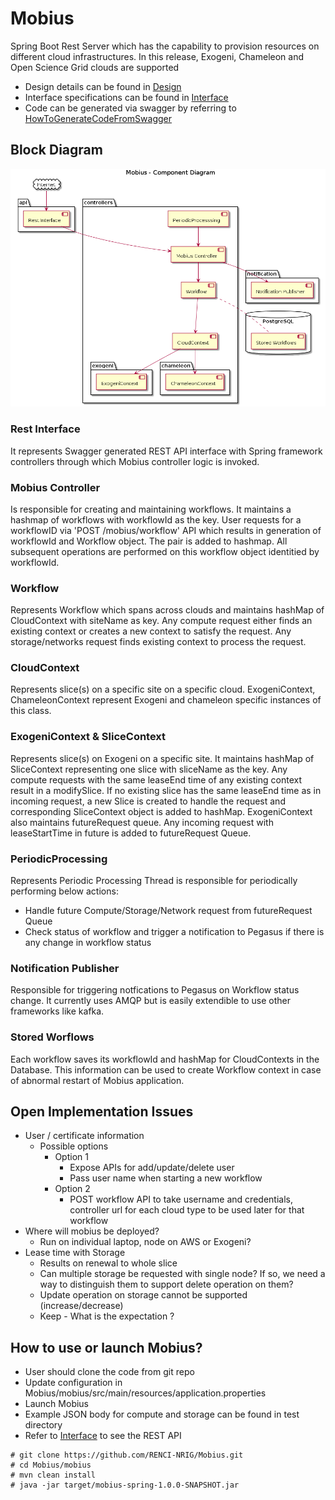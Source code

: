 # Mobius

Spring Boot Rest Server which has the capability to provision resources on different cloud infrastructures. In this release, Exogeni, Chameleon and Open Science Grid clouds are supported


- Design details can be found in [Design](./mobius/Readme.md)
- Interface specifications can be found in [Interface](./mobius/Interface.md)
- Code can be generated via swagger by referring to [HowToGenerateCodeFromSwagger](./mobius/HowToGenerateCodeFromSwagger.md)

## Block Diagram
![Component Diagram](./mobius/plantuml/images/component.png)
### Rest Interface
It represents Swagger generated REST API interface with Spring framework controllers through which Mobius controller logic is invoked.
### Mobius Controller
Is responsible for creating and maintaining workflows. It maintains a hashmap of workflows with workflowId as the key. User requests for a workflowID via 'POST /mobius/workflow' API which results in generation of workflowId and Workflow object. The pair is added to hashmap. All subsequent operations are performed on this workflow object identitied by workflowId.
### Workflow
Represents Workflow which spans across clouds and maintains hashMap of CloudContext with siteName as key. Any compute request either finds an existing context or creates a new context to satisfy the request. Any storage/networks request finds existing context to process the request.
### CloudContext
Represents slice(s) on a specific site on a specific cloud. ExogeniContext, ChameleonContext represent Exogeni and chameleon specific instances of this class.
### ExogeniContext & SliceContext
Represents slice(s) on Exogeni on a specific site. It maintains hashMap of SliceContext representing one slice with sliceName as the key. Any compute requests with the same leaseEnd time of any existing context result in a modifySlice. If no existing slice has the same leaseEnd time as in incoming request, a new Slice is created to handle the request and corresponding SliceContext object is added to hashMap. ExogeniContext also maintains futureRequest queue. Any incoming request with leaseStartTime in future is added to futureRequest Queue.
### PeriodicProcessing 
Represents Periodic Processing Thread is responsible for periodically performing below actions:
- Handle future Compute/Storage/Network request from futureRequest Queue
- Check status of workflow and trigger a notification to Pegasus if there is any change in workflow status
### Notification Publisher
Responsible for triggering notfications to Pegasus on Workflow status change. It currently uses AMQP but is easily extendible to use other frameworks like kafka.
### Stored Worflows
Each workflow saves its workflowId and hashMap for CloudContexts in the Database. This information can be used to create Workflow context in case of abnormal restart of Mobius application.

## Open Implementation Issues
- User / certificate information
  - Possible options
    - Option 1
      - Expose APIs for add/update/delete user
      - Pass user name when starting a new workflow
    - Option 2
      - POST workflow API to take username and credentials, controller url for each cloud type to be used later for that workflow
- Where will mobius be deployed?
  - Run on individual laptop, node on AWS or Exogeni?
- Lease time with Storage
  - Results on renewal to whole slice
  - Can multiple storage be requested with single node? If so, we need a way to distinguish them to support delete operation on them?
  - Update operation on storage cannot be supported (increase/decrease)
  - Keep - What is the expectation ?

## How to use or launch Mobius?
- User should clone the code from git repo
- Update configuration in Mobius/mobius/src/main/resources/application.properties
- Launch Mobius
- Example JSON body for compute and storage can be found in test directory
- Refer to [Interface](./mobius/Interface.md) to see the REST API
```
# git clone https://github.com/RENCI-NRIG/Mobius.git
# cd Mobius/mobius
# mvn clean install
# java -jar target/mobius-spring-1.0.0-SNAPSHOT.jar
```

```
